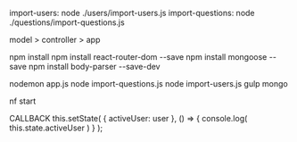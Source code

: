 import-users: node ./users/import-users.js
import-questions: node ./questions/import-questions.js

model > controller > app

npm install
npm install react-router-dom --save
npm install mongoose --save
npm install body-parser --save-dev

nodemon app.js
node import-questions.js
node import-users.js
gulp
mongo

nf start

CALLBACK
this.setState( { activeUser: user }, () => { console.log( this.state.activeUser ) } );